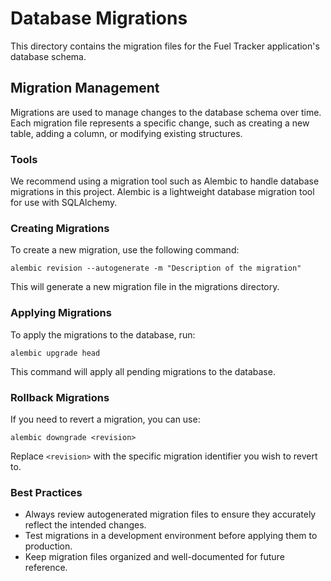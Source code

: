 # Database Migrations

This directory contains the migration files for the Fuel Tracker application's database schema. 

## Migration Management

Migrations are used to manage changes to the database schema over time. Each migration file represents a specific change, such as creating a new table, adding a column, or modifying existing structures.

### Tools

We recommend using a migration tool such as Alembic to handle database migrations in this project. Alembic is a lightweight database migration tool for use with SQLAlchemy.

### Creating Migrations

To create a new migration, use the following command:

```
alembic revision --autogenerate -m "Description of the migration"
```

This will generate a new migration file in the migrations directory.

### Applying Migrations

To apply the migrations to the database, run:

```
alembic upgrade head
```

This command will apply all pending migrations to the database.

### Rollback Migrations

If you need to revert a migration, you can use:

```
alembic downgrade <revision>
```

Replace `<revision>` with the specific migration identifier you wish to revert to.

### Best Practices

- Always review autogenerated migration files to ensure they accurately reflect the intended changes.
- Test migrations in a development environment before applying them to production.
- Keep migration files organized and well-documented for future reference.